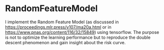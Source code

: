# RandomFeatureModel
I implement the Random Feature Model (as discussed in https://proceedings.mlr.press/v107/ma20a.html or in https://www.pnas.org/content/116/32/15849) using tensorflow.
The purpose is not to optimize the learning performance but to reproduce the double descent phenomenon and gain insight about the risk curve.
